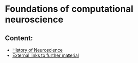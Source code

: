 # Foundations of computational neuroscience
## Content:
- [History of Neuroscience](./docs/HISTORY.md)
- [External links to further material](./docs/SOURCES.md)
